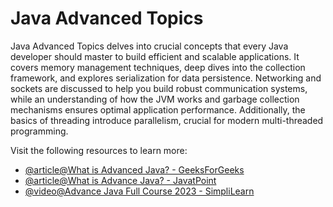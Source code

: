 # Java Advanced Topics

Java Advanced Topics delves into crucial concepts that every Java developer should master to build efficient and scalable applications. It covers memory management techniques, deep dives into the collection framework, and explores serialization for data persistence. Networking and sockets are discussed to help you build robust communication systems, while an understanding of how the JVM works and garbage collection mechanisms ensures optimal application performance. Additionally, the basics of threading introduce parallelism, crucial for modern multi-threaded programming.

Visit the following resources to learn more:

- [@article@What is Advanced Java? - GeeksForGeeks](https://www.geeksforgeeks.org/what-is-advanced-java/)
- [@article@What is Advance Java? - JavatPoint](https://www.javatpoint.com/what-is-advance-java)
- [@video@Advance Java Full Course 2023 - SimpliLearn](https://youtu.be/Ae-r8hsbPUo?si=faFsqJYfCc5jIO6p)


